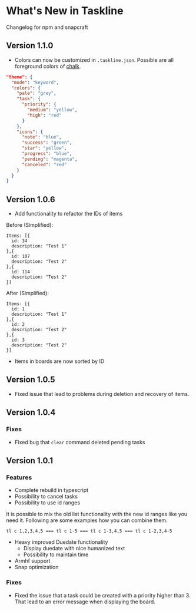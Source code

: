 # What's New in Taskline

Changelog for npm and snapcraft

## Version 1.1.0

- Colors can now be customized in `.taskline.json`. Possible are all foreground colors of [chalk](https://github.com/chalk/chalk#colors).

```json
"theme": {
  "mode": "keyword",
  "colors": {
    "pale": "grey",
    "task": {
      "priority": {
        "medium": "yellow",
        "high": "red"
      }
    },
    "icons": {
      "note": "blue",
      "success": "green",
      "star": "yellow",
      "progress": "blue",
      "pending": "magenta",
      "canceled": "red"
    }
  }
}
```

## Version 1.0.6

- Add functionality to refactor the IDs of items

Before (Simplified):

```
Items: [{
  id: 34
  description: "Test 1"
},{
  id: 107
  description: "Test 2"
},{
  id: 114
  description: "Test 2"
}]
```

After (Simplified):

```
Items: [{
  id: 1
  description: "Test 1"
},{
  id: 2
  description: "Test 2"
},{
  id: 3
  description: "Test 2"
}]
```

- Items in boards are now sorted by ID

## Version 1.0.5

- Fixed issue that lead to problems during deletion and recovery of items.

## Version 1.0.4

### Fixes

- Fixed bug that `clear` command deleted pending tasks

## Version 1.0.1

### Features

- Complete rebuild in typescript
- Possibility to cancel tasks
- Possibility to use id ranges

It is possible to mix the old list functionality with the new id ranges like you need it. Following are some examples how you can combine them.

```
tl c 1,2,3,4,5 === tl c 1-5 === tl c 1-3,4,5 === tl c 1-2,3,4-5
```

- Heavy improved Duedate functionality
  - Display duedate with nice humanized text
  - Possibility to maintain time
- Armhf support
- Snap optimization

### Fixes

- Fixed the issue that a task could be created with a priority higher than 3. That lead to an error message when displaying the board.
